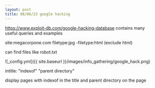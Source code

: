 ```yaml
---
layout: post
title: 08/06/23 google hacking
---
```


https://www.exploit-db.com/google-hacking-database contains many useful queries and examples

site:megacorpone.com filetype:jpg -filetype:html (exclude html)

can find files like robot.txt

![_config.yml]({{ site.baseurl }}/images/info_gathering/google_hack.png)

intitle: "indexof" "parent directory"

display pages with indexof in the title and parent directory on the page